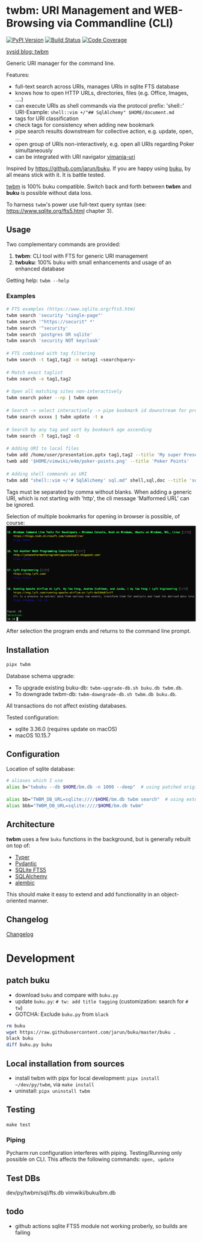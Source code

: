 # twbm: URI Management and WEB-Browsing via Commandline (CLI)

[![PyPI Version][pypi-image]][pypi-url]
[![Build Status][build-image]][build-url]
[![Code Coverage][coverage-image]][coverage-url]

[sysid blog: twbm](https://sysid.github.io/twbm/)

Generic URI manager for the command line.

Features:
- full-text search across URIs, manages URIs in sqlite FTS database
- knows how to open HTTP URLs, directories, files (e.g. Office, Images, ....)
- can execute URIs as shell commands via the protocol prefix: 'shell::'
  URI-Example: `shell::vim +/"## SqlAlchemy" $HOME/document.md`
- tags for URI classification
- check tags for consistency when adding new bookmark
- pipe search results downstream for collective action, e.g. update, open, ...
- open group of URIs non-interactively, e.g. open all URIs regarding Poker simultaneously
- can be integrated with URI navigator [vimania-uri](https://github.com/sysid/vimania-uri)

Inspired by https://github.com/jarun/buku.
If you are happy using [buku](https://github.com/jarun/buku), by all means stick with it. It is battle tested.

[twbm](https://github.com/sysid/twbm) is 100% buku compatible.
Switch back and forth between **twbm** and **buku** is possible without data loss.

To harness `twbm`'s power use full-text query syntax (see: https://www.sqlite.org/fts5.html chapter 3).

## Usage
Two complementary commands are provided:
1. **twbm**: CLI tool with FTS for generic URI management
2. **twbuku**: 100% buku with small enhancements and usage of an enhanced database

Getting help: `twbm --help`

### Examples
```bash
# FTS examples (https://www.sqlite.org/fts5.htm)
twbm search 'security "single-page"'
twbm search '"https://securit" *'
twbm search '^security'
twbm search 'postgres OR sqlite'
twbm search 'security NOT keycloak'

# FTS combined with tag filtering
twbm search -t tag1,tag2 -n notag1 <searchquery>

# Match exact taglist
twbm search -e tag1,tag2

# Open all matching sites non-interactively
twbm search poker --np | twbm open

# Search -> select interactively -> pipe bookmark id downstream for processing
twbm search xxxxx | twbm update -t x

# Search by any tag and sort by bookmark age ascending
twbm search -T tag1,tag2 -O

# Adding URI to local files
twbm add /home/user/presentation.pptx tag1,tag2 --title 'My super Presentation'
twmb add '$HOME/vimwiki/e4m/poker-points.png' --title 'Poker Points'

# Adding shell commands as URI
twbm add "shell::vim +/'# SqlAlchemy' sql.md" shell,sql,doc --title 'sqlalchemy snippets'
```
Tags must be separated by comma without blanks.
When adding a generic URI, which is not starting with 'http', the cli message 'Malformed URL' can be ignored.

Selection of multiple bookmarks for opening in browser is possible, of course:
![Multi selection](multi-select.png)

After selection the program ends and returns to the command line prompt.


## Installation
```bash
pipx twbm
```
Database schema upgrade:
- To upgrade existing buku-db: `twbm-upgrade-db.sh buku.db twbm.db`.
- To downgrade twbm-db: `twbm-downgrade-db.sh twbm.db buku.db`.

All transactions do not affect existing databases.

Tested configuration:
- sqlite 3.36.0 (requires update on macOS)
- macOS 10.15.7

## Configuration
Location of sqlite database:
```bash
# aliases which I use
alias b="twbuku --db $HOME/bm.db -n 1000 --deep"  # using patched original buku

alias bb="TWBM_DB_URL=sqlite:////$HOME/bm.db twbm search"  # using extended CLI tool
alias bbb="TWBM_DB_URL=sqlite:////$HOME/bm.db twbm"
```

## Architecture
**twbm** uses a few `buku` functions in the background, but is generally rebuilt on top of:
-  [Typer](https://typer.tiangolo.com/)
-  [Pydantic](https://pydantic-docs.helpmanual.io/)
-  [SQLite FTS5](https://www.sqlite.org/fts5.html)
-  [SQLAlchemy](https://www.sqlalchemy.org/)
-  [alembic](https://alembic.sqlalchemy.org/en/latest/index.html)

This should make it easy to extend and add functionality in an object-oriented manner.

## Changelog
[Changelog](https://github.com/sysid/twbm/blob/main/CHANGELOG.md)


# Development
## patch buku
- download `buku` and compare with `buku.py`
- update `buku.py`: `# tw: add title tagging` (customization: search for `# tw`)
- GOTCHA: Exclude `buku.py` from `black`
```bash
rm buku
wget https://raw.githubusercontent.com/jarun/buku/master/buku .
black buku
diff buku.py buku
```

## Local installation from sources
- install twbm with pipx for local development: `pipx install ~/dev/py/twbm`, via `make install`
- uninstall: `pipx uninstall twbm`

## Testing
`make test`

### Piping
Pycharm run configuration interferes with piping. Testing/Running only possible on CLI.
This affects the following commands: `open, update`


## Test DBs
dev/py/twbm/sql/fts.db
vimwiki/buku/bm.db


## todo
- github actions sqlite FTS5 module not working proberly, so builds are failing

<!-- Badges -->
[pypi-image]: https://img.shields.io/pypi/v/twbm?color=blue
[pypi-url]: https://pypi.org/project/twbm/
[build-image]: https://github.com/sysid/twbm/actions/workflows/build.yml/badge.svg
[build-url]: https://github.com/sysid/twbm/actions/workflows/build.yml
[coverage-image]: https://codecov.io/gh/sysid/twbm/branch/main/graph/badge.svg
[coverage-url]: https://codecov.io/gh/sysid/twbm
[quality-image]: https://api.codeclimate.com/v1/badges/3130fa0ba3b7993fbf0a/maintainability
[quality-url]: https://codeclimate.com/github/nalgeon/podsearch-py
